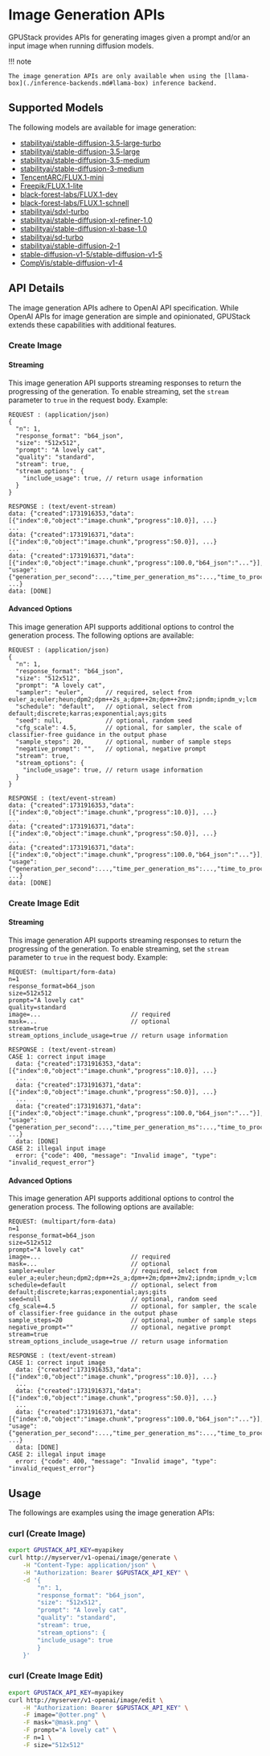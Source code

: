 # Image Generation APIs

GPUStack provides APIs for generating images given a prompt and/or an input image when running diffusion models.

!!! note

    The image generation APIs are only available when using the [llama-box](./inference-backends.md#llama-box) inference backend.

## Supported Models

The following models are available for image generation:

- [stabilityai/stable-diffusion-3.5-large-turbo](https://huggingface.co/gpustack/stable-diffusion-v3-5-large-turbo-GGUF)
- [stabilityai/stable-diffusion-3.5-large](https://huggingface.co/gpustack/stable-diffusion-v3-5-large-GGUF)
- [stabilityai/stable-diffusion-3.5-medium](https://huggingface.co/gpustack/stable-diffusion-v3-5-medium-GGUF)
- [stabilityai/stable-diffusion-3-medium](https://huggingface.co/gpustack/stable-diffusion-v3-medium-GGUF)
- [TencentARC/FLUX.1-mini](https://huggingface.co/gpustack/FLUX.1-mini-GGUF)
- [Freepik/FLUX.1-lite](https://huggingface.co/gpustack/FLUX.1-lite-GGUF)
- [black-forest-labs/FLUX.1-dev](https://huggingface.co/gpustack/FLUX.1-dev-GGUF)
- [black-forest-labs/FLUX.1-schnell](https://huggingface.co/gpustack/FLUX.1-schnell-GGUF)
- [stabilityai/sdxl-turbo](https://huggingface.co/gpustack/stable-diffusion-xl-1.0-turbo-GGUF)
- [stabilityai/stable-diffusion-xl-refiner-1.0](https://huggingface.co/gpustack/stable-diffusion-xl-refiner-1.0-GGUF)
- [stabilityai/stable-diffusion-xl-base-1.0](https://huggingface.co/gpustack/stable-diffusion-xl-base-1.0-GGUF)
- [stabilityai/sd-turbo](https://huggingface.co/gpustack/stable-diffusion-v2-1-turbo-GGUF)
- [stabilityai/stable-diffusion-2-1](https://huggingface.co/gpustack/stable-diffusion-v2-1-GGUF)
- [stable-diffusion-v1-5/stable-diffusion-v1-5](https://huggingface.co/gpustack/stable-diffusion-v1-5-GGUF)
- [CompVis/stable-diffusion-v1-4](https://huggingface.co/gpustack/stable-diffusion-v1-4-GGUF)

## API Details

The image generation APIs adhere to OpenAI API specification. While OpenAI APIs for image generation are simple and opinionated, GPUStack extends these capabilities with additional features.

### Create Image

#### Streaming

This image generation API supports streaming responses to return the progressing of the generation. To enable streaming, set the `stream` parameter to `true` in the request body. Example:

```
REQUEST : (application/json)
{
  "n": 1,
  "response_format": "b64_json",
  "size": "512x512",
  "prompt": "A lovely cat",
  "quality": "standard",
  "stream": true,
  "stream_options": {
    "include_usage": true, // return usage information
  }
}

RESPONSE : (text/event-stream)
data: {"created":1731916353,"data":[{"index":0,"object":"image.chunk","progress":10.0}], ...}
...
data: {"created":1731916371,"data":[{"index":0,"object":"image.chunk","progress":50.0}], ...}
...
data: {"created":1731916371,"data":[{"index":0,"object":"image.chunk","progress":100.0,"b64_json":"..."}], "usage":{"generation_per_second":...,"time_per_generation_ms":...,"time_to_process_ms":...}, ...}
data: [DONE]
```

#### Advanced Options

This image generation API supports additional options to control the generation process. The following options are available:

```
REQUEST : (application/json)
{
  "n": 1,
  "response_format": "b64_json",
  "size": "512x512",
  "prompt": "A lovely cat",
  "sampler": "euler",      // required, select from euler_a;euler;heun;dpm2;dpm++2s_a;dpm++2m;dpm++2mv2;ipndm;ipndm_v;lcm
  "schedule": "default",   // optional, select from default;discrete;karras;exponential;ays;gits
  "seed": null,            // optional, random seed
  "cfg_scale": 4.5,        // optional, for sampler, the scale of classifier-free guidance in the output phase
  "sample_steps": 20,      // optional, number of sample steps
  "negative_prompt": "",   // optional, negative prompt
  "stream": true,
  "stream_options": {
    "include_usage": true, // return usage information
  }
}

RESPONSE : (text/event-stream)
data: {"created":1731916353,"data":[{"index":0,"object":"image.chunk","progress":10.0}], ...}
...
data: {"created":1731916371,"data":[{"index":0,"object":"image.chunk","progress":50.0}], ...}
...
data: {"created":1731916371,"data":[{"index":0,"object":"image.chunk","progress":100.0,"b64_json":"..."}], "usage":{"generation_per_second":...,"time_per_generation_ms":...,"time_to_process_ms":...}, ...}
data: [DONE]
```

### Create Image Edit

#### Streaming

This image generation API supports streaming responses to return the progressing of the generation. To enable streaming, set the `stream` parameter to `true` in the request body. Example:

```
REQUEST: (multipart/form-data)
n=1
response_format=b64_json
size=512x512
prompt="A lovely cat"
quality=standard
image=...                         // required
mask=...                          // optional
stream=true
stream_options_include_usage=true // return usage information

RESPONSE : (text/event-stream)
CASE 1: correct input image
  data: {"created":1731916353,"data":[{"index":0,"object":"image.chunk","progress":10.0}], ...}
  ...
  data: {"created":1731916371,"data":[{"index":0,"object":"image.chunk","progress":50.0}], ...}
  ...
  data: {"created":1731916371,"data":[{"index":0,"object":"image.chunk","progress":100.0,"b64_json":"..."}], "usage":{"generation_per_second":...,"time_per_generation_ms":...,"time_to_process_ms":...}, ...}
  data: [DONE]
CASE 2: illegal input image
  error: {"code": 400, "message": "Invalid image", "type": "invalid_request_error"}
```

#### Advanced Options

This image generation API supports additional options to control the generation process. The following options are available:

```
REQUEST: (multipart/form-data)
n=1
response_format=b64_json
size=512x512
prompt="A lovely cat"
image=...                         // required
mask=...                          // optional
sampler=euler                     // required, select from euler_a;euler;heun;dpm2;dpm++2s_a;dpm++2m;dpm++2mv2;ipndm;ipndm_v;lcm
schedule=default                  // optional, select from default;discrete;karras;exponential;ays;gits
seed=null                         // optional, random seed
cfg_scale=4.5                     // optional, for sampler, the scale of classifier-free guidance in the output phase
sample_steps=20                   // optional, number of sample steps
negative_prompt=""                // optional, negative prompt
stream=true
stream_options_include_usage=true // return usage information

RESPONSE : (text/event-stream)
CASE 1: correct input image
  data: {"created":1731916353,"data":[{"index":0,"object":"image.chunk","progress":10.0}], ...}
  ...
  data: {"created":1731916371,"data":[{"index":0,"object":"image.chunk","progress":50.0}], ...}
  ...
  data: {"created":1731916371,"data":[{"index":0,"object":"image.chunk","progress":100.0,"b64_json":"..."}], "usage":{"generation_per_second":...,"time_per_generation_ms":...,"time_to_process_ms":...}, ...}
  data: [DONE]
CASE 2: illegal input image
  error: {"code": 400, "message": "Invalid image", "type": "invalid_request_error"}
```

## Usage

The followings are examples using the image generation APIs:

### curl (Create Image)

```bash
export GPUSTACK_API_KEY=myapikey
curl http://myserver/v1-openai/image/generate \
    -H "Content-Type: application/json" \
    -H "Authorization: Bearer $GPUSTACK_API_KEY" \
    -d '{
        "n": 1,
        "response_format": "b64_json",
        "size": "512x512",
        "prompt": "A lovely cat",
        "quality": "standard",
        "stream": true,
        "stream_options": {
        "include_usage": true
        }
    }'

```

### curl (Create Image Edit)

```bash
export GPUSTACK_API_KEY=myapikey
curl http://myserver/v1-openai/image/edit \
    -H "Authorization: Bearer $GPUSTACK_API_KEY" \
    -F image="@otter.png" \
    -F mask="@mask.png" \
    -F prompt="A lovely cat" \
    -F n=1 \
    -F size="512x512"
```
